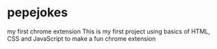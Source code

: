 # pepejokes
my first chrome extension
This is my first project using basics of HTML, CSS and JavaScript to make a fun chrome extension
